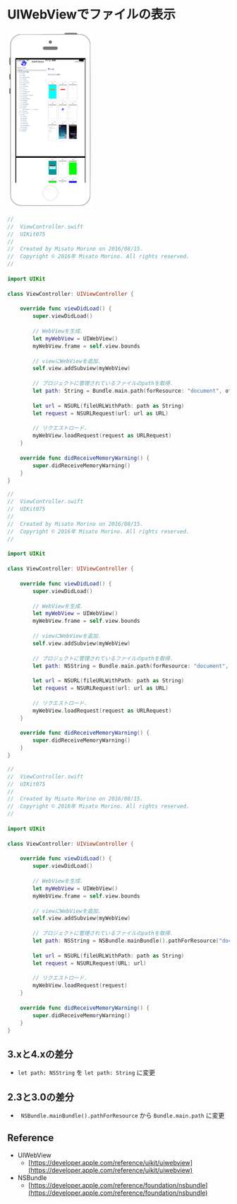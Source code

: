 # UIWebViewでファイルの表示

![Preview uikit075](img/uikit075.png)

```swift fct_label="Swift 5.x/4.x"
//
//  ViewController.swift
//  UIKit075
//
//  Created by Misato Morino on 2016/08/15.
//  Copyright © 2016年 Misato Morino. All rights reserved.
//

import UIKit

class ViewController: UIViewController {
    
    override func viewDidLoad() {
        super.viewDidLoad()
        
        // WebViewを生成.
        let myWebView = UIWebView()
        myWebView.frame = self.view.bounds
        
        // viewにWebViewを追加.
        self.view.addSubview(myWebView)
        
        // プロジェクトに管理されているファイルのpathを取得.
        let path: String = Bundle.main.path(forResource: "document", ofType: "pdf")!
        
        let url = NSURL(fileURLWithPath: path as String)
        let request = NSURLRequest(url: url as URL)
        
        // リクエストロード.
        myWebView.loadRequest(request as URLRequest)
    }
    
    override func didReceiveMemoryWarning() {
        super.didReceiveMemoryWarning()
    }
}
```

```swift fct_label="Swift 3.x"
//
//  ViewController.swift
//  UIKit075
//
//  Created by Misato Morino on 2016/08/15.
//  Copyright © 2016年 Misato Morino. All rights reserved.
//

import UIKit

class ViewController: UIViewController { 
    
    override func viewDidLoad() {
        super.viewDidLoad()
        
        // WebViewを生成.
        let myWebView = UIWebView()
        myWebView.frame = self.view.bounds
        
        // viewにWebViewを追加.
        self.view.addSubview(myWebView)
        
        // プロジェクトに管理されているファイルのpathを取得.
        let path: NSString = Bundle.main.path(forResource: "document", ofType: "pdf")!
        
        let url = NSURL(fileURLWithPath: path as String)
        let request = NSURLRequest(url: url as URL)
        
        // リクエストロード.
        myWebView.loadRequest(request as URLRequest)
    }
    
    override func didReceiveMemoryWarning() {
        super.didReceiveMemoryWarning()
    } 
} 
```

```swift fct_label="Swift 2.3"
//
//  ViewController.swift
//  UIKit075
//
//  Created by Misato Morino on 2016/08/15.
//  Copyright © 2016年 Misato Morino. All rights reserved.
//

import UIKit

class ViewController: UIViewController { 
    
    override func viewDidLoad() {
        super.viewDidLoad()
        
        // WebViewを生成.
        let myWebView = UIWebView()
        myWebView.frame = self.view.bounds
        
        // viewにWebViewを追加.
        self.view.addSubview(myWebView)
        
        // プロジェクトに管理されているファイルのpathを取得.
        let path: NSString = NSBundle.mainBundle().pathForResource("document", ofType: "pdf")!
        
        let url = NSURL(fileURLWithPath: path as String)
        let request = NSURLRequest(URL: url)
        
        // リクエストロード.
        myWebView.loadRequest(request)
    }
    
    override func didReceiveMemoryWarning() {
        super.didReceiveMemoryWarning()
    } 
}
```

## 3.xと4.xの差分
* ```let path: NSString``` を ```let path: String``` に変更

## 2.3と3.0の差分

* ``` NSBundle.mainBundle().pathForResource``` から ```Bundle.main.path``` に変更

## Reference

* UIWebView
    * [https://developer.apple.com/reference/uikit/uiwebview](https://developer.apple.com/reference/uikit/uiwebview)
* NSBundle
    * [https://developer.apple.com/reference/foundation/nsbundle](https://developer.apple.com/reference/foundation/nsbundle)
